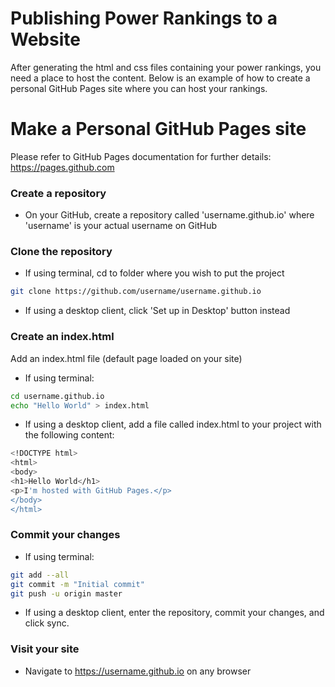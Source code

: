 # Publishing Power Rankings to a Website
After generating the html and css files containing your power rankings, you need
a place to host the content. Below is an example of how to create a personal 
GitHub Pages site where you can host your rankings.

# Make a Personal GitHub Pages site
Please refer to GitHub Pages documentation for further details: https://pages.github.com

### Create a repository
- On your GitHub, create a repository called 'username.github.io'
where 'username' is your actual username on GitHub

### Clone the repository 
- If using terminal, cd to folder where you wish to put the project
```bash
git clone https://github.com/username/username.github.io
```

- If using a desktop client, click 'Set up in Desktop' button instead

### Create an index.html
Add an index.html file (default page loaded on your site)

- If using terminal:
```bash
cd username.github.io
echo "Hello World" > index.html
```

- If using a desktop client, add a file called index.html 
to your project with the following content:
```bash
<!DOCTYPE html>
<html>
<body>
<h1>Hello World</h1>
<p>I'm hosted with GitHub Pages.</p>
</body>
</html>
```

### Commit your changes

- If using terminal:
```bash
git add --all
git commit -m "Initial commit"
git push -u origin master
```

- If using a desktop client, enter the repository, commit your changes, and click sync.


### Visit your site
- Navigate to https://username.github.io on any browser

